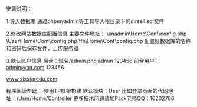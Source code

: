 安装说明：

1.导入数据库
通过phpmyadmin等工具导入根目录下的dirsell.sql文件

2.修改网站数据库配置信息
主要文件地址：
\snadmin\Home\Conf\config.php
\User\Home\Conf\config.php
\fh\Home\Conf\config.php
配置好数据库的名称和密码后保存文件，上传服务器

3.默认账户信息
后台：域名/admin.php    admin     123456
前台用户：admin@qq.com    123456


www.sixstaredu.com


程序阅读帮助：
使用TP框架构建
默认模块：User  比如登录页面的代码地址：/User/Home/Controller
更多技术问题请加Pack老师QQ：10202706  


